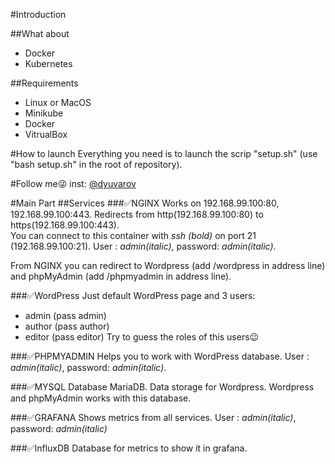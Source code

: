 #Introduction

##What about
* Docker
* Kubernetes

##Requirements
* Linux or MacOS
* Minikube
* Docker
* VitrualBox

#How to launch
Everything you need is to launch the scrip "setup.sh" (use "bash setup.sh" in the root of repository).

#Follow me:stuck_out_tongue_winking_eye:
inst: [@dyuvarov](www.instagram.com/dyuvarov/)

#Main Part
##Services
###:white_check_mark:NGINX
Works on 192.168.99.100:80,  192.168.99.100:443. Redirects from http(192.168.99.100:80) to https(192.168.99.100:443).  
You can connect to this container with *ssh (bold)* on port 21 (192.168.99.100:21). User : *admin(italic)*, password: *admin(italic)*.  

From NGINX you can redirect to Wordpress (add /wordpress in address line) and phpMyAdmin (add /phpmyadmin in address line).  

###:white_check_mark:WordPress
Just default WordPress page and 3 users:
* admin (pass admin)
* author (pass author)
* editor (pass editor)
Try to guess the roles of this users:wink:

###:white_check_mark:PHPMYADMIN
Helps you to work with WordPress database. User : *admin(italic)*, password: *admin(italic)*.

###:white_check_mark:MYSQL
Database MariaDB. Data storage for Wordpress. Wordpress and phpMyAdmin works with this database.

###:white_check_mark:GRAFANA
Shows metrics from all services. User : *admin(italic)*, password: *admin(italic)*

###:white_check_mark:InfluxDB
Database for metrics to show it in grafana.